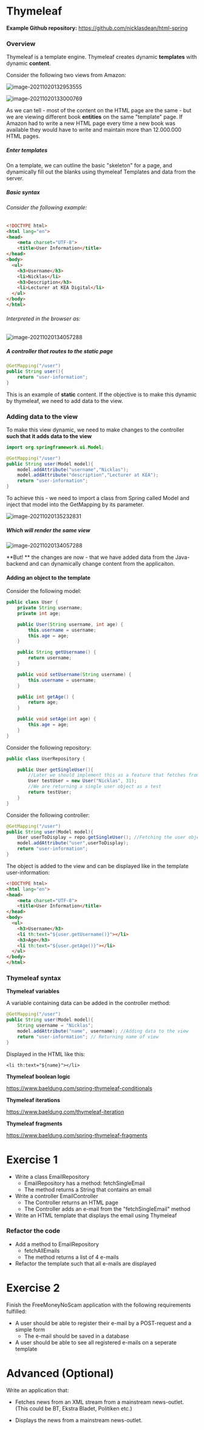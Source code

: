 # Thymeleaf

**Example Github repository:** https://github.com/nicklasdean/html-spring

### Overview

Thymeleaf is a template engine. Thymeleaf creates dynamic **templates** with dynamic **content**.

Consider the following two views from Amazon: 

![image-20211020132953555](Untitled.assets/image-20211020132953555.png)

![image-20211020133000769](Untitled.assets/image-20211020133000769.png)

As we can tell - most of the content on the HTML page are the same - but we are viewing different book **entities** on the same "template" page. If Amazon had to write a new HTML page every time a new book was available they would have to write and maintain more than 12.000.000 HTML pages.

##### Enter templates

On a template, we can outline the basic "skeleton" for a page, and dynamically fill out the blanks using thymeleaf Templates and  data from the server.

##### Basic syntax

###### Consider the following example:

```html
<!DOCTYPE html>
<html lang="en">
<head>
    <meta charset="UTF-8">
    <title>User Information</title>
</head>
<body>
  <ul>
    <h3>Username</h3>
    <li>Nicklas</li>
    <h3>Description</h3>
    <li>Lecturer at KEA Digital</li>
  </ul>
</body>
</html>
```

###### Interpreted in the browser as: 

![image-20211020134057288](Untitled.assets/image-20211020134057288.png)

##### A controller that routes to the static page 

```java
@GetMapping("/user")
public String user(){
    return "user-information";
}
```

This is an example of **static** content. If the objective is to make this dynamic by thymeleaf, we need to add data to the view.

### Adding data to the view

To make this view dynamic, we need to make changes to the controller **such that it adds data to the view**

```java
import org.springframework.ui.Model;
```

```java
@GetMapping("/user")
public String user(Model model){
    model.addAttribute("username","Nicklas");
  	model.addAttribute("description","Lecturer at KEA");
    return "user-information";
}
```

To achieve this - we need to import a class from Spring called Model and inject that model into the GetMapping by its parameter.

![image-20211020135232831](Thymeleaf.assets/image-20211020135232831.png)

##### Which will render the same view

![image-20211020134057288](Thymeleaf.assets/image-20211020134057288.png)

**But! ** the changes are now - that we have added data from the Java-backend and can dynamically change content from the applicaiton. 

#### Adding an object to the template 

Consider the following model:

```java
public class User {
    private String username;
    private int age;

    public User(String username, int age) {
        this.username = username;
        this.age = age;
    }

    public String getUsername() {
        return username;
    }

    public void setUsername(String username) {
        this.username = username;
    }

    public int getAge() {
        return age;
    }

    public void setAge(int age) {
        this.age = age;
    }
}
```

Consider the following repository:

```java
public class UserRepository {

    public User getSingleUser(){
        //Later we should implement this as a feature that fetches from the database
        User testUser = new User("Nicklas", 31);
        //We are returning a single user object as a test
        return testUser;
    }
}
```

Consider the following controller:

```java
@GetMapping("/user")
public String user(Model model){
    User userToDisplay = repo.getSingleUser(); //Fetching the user object from the repository
    model.addAttribute("user",userToDisplay);
    return "user-information";
}
```

The object is added to the view and can be displayed like in the template user-information:

```html
<!DOCTYPE html>
<html lang="en">
<head>
    <meta charset="UTF-8">
    <title>User Information</title>
</head>
<body>
  <ul>
    <h3>Username</h3>
    <li th:text="${user.getUsername()}"></li>
    <h3>Age</h3>
    <li th:text="${user.getAge()}"></li>
  </ul>
</body>
</html>
```

### Thymeleaf syntax

**Thymeleaf variables**

A variable containing data can be added in the controller method:

```java
@GetMapping("/user")
public String user(Model model){
  	String username = "Nicklas";
    model.addAttribute("name", username); //Adding data to the view
    return "user-information"; // Returning name of view
}
```

Displayed in the HTML like this: 

`<li th:text="${name}"></li>`

**Thymeleaf boolean logic**

https://www.baeldung.com/spring-thymeleaf-conditionals

**Thymeleaf iterations**

https://www.baeldung.com/thymeleaf-iteration

**Thymeleaf fragments**

https://www.baeldung.com/spring-thymeleaf-fragments

# Exercise 1

- Write a class EmailRepository
  - EmailRepository has a method: fetchSingleEmail
  - The method returns a String that contains an email
- Write a controller EmailController
  - The Controller returns an HTML page
  - The Controller adds an e-mail from the "fetchSingleEmail" method
- Write an HTML template that displays the email using Thymeleaf

### Refactor the code

- Add a method to EmailRepository
  - fetchAllEmails
  - The method returns a list of 4 e-mails
- Refactor the template such that all e-mails are displayed

# Exercise 2

Finish the FreeMoneyNoScam application with the following requirements fulfilled:

- A user should be able to register their e-mail by a POST-request and a simple form
  - The e-mail should be saved in a database
- A user should be able to see all registered e-mails on a seperate template



# Advanced (Optional)

Write an application that:

- Fetches news from an XML stream from a mainstream news-outlet. (This could be BT, Ekstra Bladet, Politiken etc.)

- Displays the news from a mainstream news-outlet.



